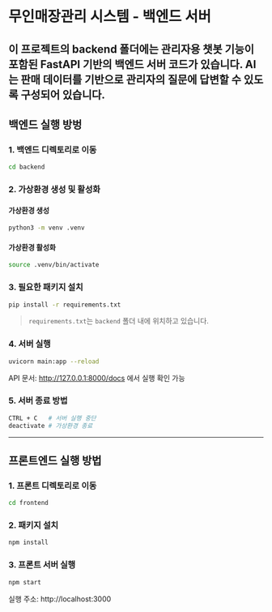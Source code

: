 # 무인매장관리 시스템 - 백엔드 서버
이 프로젝트의 backend 폴더에는 관리자용 챗봇 기능이 포함된 FastAPI 기반의 백엔드 서버 코드가 있습니다. 
AI는 판매 데이터를 기반으로 관리자의 질문에 답변할 수 있도록 구성되어 있습니다.
---

## 백엔드 실행 방벙

### 1. 백엔드 디렉토리로 이동
```bash
cd backend
```

### 2. 가상환경 생성 및 활성화
#### 가상환경 생성
```bash
python3 -m venv .venv  
```

#### 가상환경 활성화
```bash
source .venv/bin/activate
```

### 3. 필요한 패키지 설치
```bash
pip install -r requirements.txt
```

> `requirements.txt`는 `backend` 폴더 내에 위치하고 있습니다.

### 4. 서버 실행
```bash
uvicorn main:app --reload
```
API 문서: http://127.0.0.1:8000/docs 에서 실행 확인 가능

### 5. 서버 종료 방법
```bash
CTRL + C   # 서버 실행 중단
deactivate # 가상환경 종료
```

---
## 프론트엔드 실행 방법
### 1. 프론트 디렉토리로 이동
```bash
cd frontend
```

### 2. 패키지 설치
```bash
npm install
```

### 3. 프론트 서버 실행
```bash
npm start
```
실행 주소: http://localhost:3000

